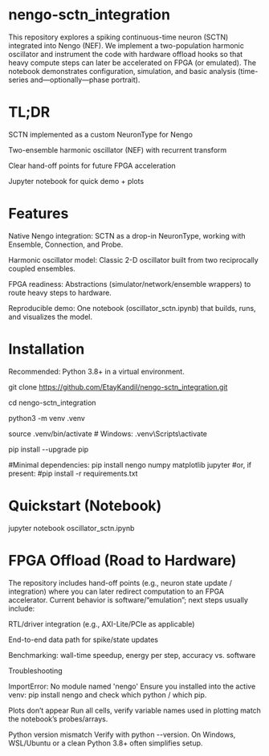 # nengo-sctn_integration
This repository explores a spiking continuous-time neuron (SCTN) integrated into Nengo (NEF). We implement a two-population harmonic oscillator and instrument the code with hardware offload hooks so that heavy compute steps can later be accelerated on FPGA (or emulated). The notebook demonstrates configuration, simulation, and basic analysis (time-series and—optionally—phase portrait).



# TL;DR

SCTN implemented as a custom NeuronType for Nengo

Two-ensemble harmonic oscillator (NEF) with recurrent transform

Clear hand-off points for future FPGA acceleration

Jupyter notebook for quick demo + plots

# Features

Native Nengo integration: SCTN as a drop-in NeuronType, working with Ensemble, Connection, and Probe.

Harmonic oscillator model: Classic 2-D oscillator built from two reciprocally coupled ensembles.

FPGA readiness: Abstractions (simulator/network/ensemble wrappers) to route heavy steps to hardware.

Reproducible demo: One notebook (oscillator_sctn.ipynb) that builds, runs, and visualizes the model.

# Installation

Recommended: Python 3.8+ in a virtual environment.

git clone https://github.com/EtayKandil/nengo-sctn_integration.git

cd nengo-sctn_integration

python3 -m venv .venv

source .venv/bin/activate    # Windows: .venv\Scripts\activate

pip install --upgrade pip


#Minimal dependencies:
pip install nengo numpy matplotlib jupyter
#or, if present:
#pip install -r requirements.txt

# Quickstart (Notebook)
jupyter notebook oscillator_sctn.ipynb


# FPGA Offload (Road to Hardware)

The repository includes hand-off points (e.g., neuron state update / integration) where you can later redirect computation to an FPGA accelerator. Current behavior is software/“emulation”; next steps usually include:

RTL/driver integration (e.g., AXI-Lite/PCIe as applicable)

End-to-end data path for spike/state updates

Benchmarking: wall-time speedup, energy per step, accuracy vs. software



Troubleshooting

ImportError: No module named 'nengo'
Ensure you installed into the active venv: pip install nengo and check which python / which pip.

Plots don’t appear
Run all cells, verify variable names used in plotting match the notebook’s probes/arrays.

Python version mismatch
Verify with python --version. On Windows, WSL/Ubuntu or a clean Python 3.8+ often simplifies setup.




